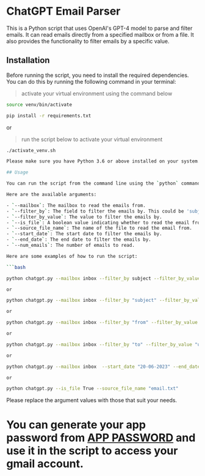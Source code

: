 # ChatGPT Email Parser

This is a Python script that uses OpenAI's GPT-4 model to parse and filter emails. It can read emails directly from a specified mailbox or from a file. It also provides the functionality to filter emails by a specific value.

## Installation

Before running the script, you need to install the required dependencies. You can do this by running the following command in your terminal:


> activate your virtual environment using the command below

```bash 
source venv/bin/activate

pip install -r requirements.txt
```
or  

> run the script below to activate your virtual environment

```bash
./activate_venv.sh
```
```bash
Please make sure you have Python 3.6 or above installed on your system.

## Usage

You can run the script from the command line using the `python` command followed by the script name `chatgpt.py` and any arguments you wish to pass.

Here are the available arguments:

- `--mailbox`: The mailbox to read the emails from.
- `--filter_by`: The field to filter the emails by. This could be 'subject', 'sender', etc.
- `--filter_by_value`: The value to filter the emails by.
- `--is_file`: A boolean value indicating whether to read the email from a file.
- `--source_file_name`: The name of the file to read the email from.
- `--start_date`: The start date to filter the emails by.
- `--end_date`: The end date to filter the emails by.
- `--num_emails`: The number of emails to read.

Here are some examples of how to run the script:

```bash

python chatgpt.py --mailbox inbox --filter_by subject --filter_by_value "Second content of upwork"

or 

python chatgpt.py --mailbox inbox --filter_by "subject" --filter_by_value "Second content of upwork"

or 

python chatgpt.py --mailbox inbox --filter_by "from" --filter_by_value "upwork"

or 

python chatgpt.py --mailbox inbox --filter_by "to" --filter_by_value "upwork"

or 

python chatgpt.py --mailbox inbox  --start_date "20-06-2023" --end_date "22-06-2023" --num_emails 10

or 

python chatgpt.py --is_file True --source_file_name "email.txt"
```

Please replace the argument values with those that suit your needs.

# You can generate your app password from [APP PASSWORD](https://myaccount.google.com/u/0/apppasswords) and use it in the script to access your gmail account. 
